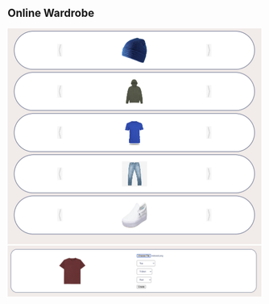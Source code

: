 ## Online Wardrobe 
![Outfit Picker](./src/assets/Screen%20Shot%202023-02-19%20at%206.43.26%20PM.png)
![Outfit Picker](./src/assets/Screen%20Shot%202023-02-19%20at%206.47.25%20PM.png)